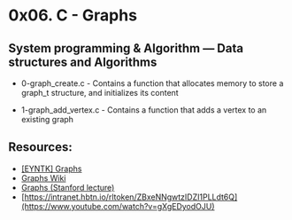 # 0x06. C - Graphs

## System programming & Algorithm ― Data structures and Algorithms


* 0-graph_create.c - Contains a function that allocates memory to store a graph_t structure, and initializes its content

* 1-graph_add_vertex.c - Contains a function that adds a vertex to an existing graph


## Resources:
* [[EYNTK] Graphs](https://intranet.hbtn.io/concepts/86)
* [Graphs Wiki](https://en.wikipedia.org/wiki/Graph_%28abstract_data_type%29)
* [Graphs (Stanford lecture)](http://web.stanford.edu/class/cs161/Lectures/Lecture9/CS161Lecture09.pdf)
* [https://intranet.hbtn.io/rltoken/ZBxeNNgwtzIDZI1PLLdt6Q](https://www.youtube.com/watch?v=gXgEDyodOJU)
